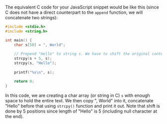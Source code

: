The equivalent C code for your JavaScript snippet would be like this (since C does not have a direct counterpart to the `append` function, we will concatenate two strings):

```C
#include <stdio.h>
#include <string.h>

int main() {
    char s[50] = ", World";
    
    // Prepend "Hello" to string s. We have to shift the original content of s and then add our prefix
    strcpy(s + 5, s); 
    strcpy(s, "Hello");
    
    printf("%s\n", s);

    return 0;
}
```
In this code, we are creating a char array (or string in C) `s` with enough space to hold the entire text. We then copy ", World" into it, concatenate "Hello" before that using `strcpy()` function and print it out. Note that shift is done by 5 positions since length of "Hello" is 5 (including null character at the end).

